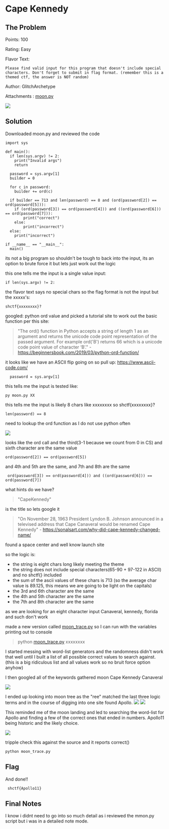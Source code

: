 # Cape Kennedy

## The Problem

Points: 100

Rating: Easy

Flavor Text:
```
Please find valid input for this program that doesn't include special characters. Don't forget to submit in flag format. (remember this is a themed ctf, the answer is NOT random)
```

Author: GlitchArchetype

Attachments : [moon.py](moon.py)

![](start.png)


## Solution

Downloaded moon.py and reviewed the code
```
import sys

def main():
  if len(sys.argv) != 2:
    print("Invalid args")
    return

  password = sys.argv[1]
  builder = 0
  
  for c in password:
    builder += ord(c)
  
  if builder == 713 and len(password) == 8 and (ord(password[2]) == ord(password[5])):
    if (ord(password[3]) == ord(password[4])) and ((ord(password[6])) == ord(password[7])):
        print("correct")
    else:
        print("incorrect")
  else:
    print("incorrect")

if __name__ == "__main__":
  main()
  ```


  its not a big program so shouldn't be tough to back into the input, its an option to brute force it but lets just work out the logic 


 this one tells me the input is a single value input:
 ```
if len(sys.argv) != 2:   
```

  the flavor text says no special chars so the flag format is not the input but the xxxxx's:
  ```
  shctf{xxxxxxxx}?
  ```

googled: python ord value and picked a tutorial site to work out the basic function per this site: 

 >"The ord() function in Python accepts a string of length 1 as an argument and returns the unicode code point representation of the passed argument. For example ord('B') returns 66 which is a unicode code point value of character ‘B’." - https://beginnersbook.com/2019/03/python-ord-function/

 it looks like we have an ASCII flip going on so pull up: https://www.ascii-code.com/


 ```
   password = sys.argv[1]
 ``` 
 this tells me the input is tested like: 
 ```
 py moon.py XX
 ```

 this tells me the input is likely 8 chars like xxxxxxxx so shctf{xxxxxxxx}?
 ```
 len(password) == 8
 ```

need to lookup the ord function as I do not use python often

![](googleord.png)

looks like the ord call and the third(3-1 because we count from 0 in CS) and sixth character are the same value
 ```
 ord(password[2]) == ord(password[5])
 ```
 
and 4th and 5th are the same, and 7th and 8th are the same
```
 ord(password[3]) == ord(password[4])) and ((ord(password[6])) == ord(password[7])
```

 what hints do we have? 
 >"CapeKennedy"
 
 is the title so lets google it
> "On November 28, 1963 President Lyndon B. Johnson announced in a televised address that Cape Canaveral would be renamed Cape Kennedy" - https://sonalsart.com/why-did-cape-kennedy-changed-name/

found a space center and well know launch site


so the logic is:

* the string is eight chars long likely meeting the theme
* the string does not include special characters(65-90 + 97-122 in ASCII) and no shctf{} included
* the sum of the ascii values of these chars is 713 (so the average char value is 89.125, this means we are going to be light on the capitals)
* the 3rd and 6th character are the same
* the 4th and 5th character are the same
* the 7th and 8th character are the same

as we are looking for an eight character input Canaveral, kennedy, florida and such don't work

made a new version called [moon_trace.py](moon_trace.py) so I can run with the variables printing out to console
> python [moon_trace.py](moon_trace.py) xxxxxxxx
 

I started messing with word-list generators and the randomness didn't work that well until I built a list of all possible correct values to search against. (this is a big ridiculous list and all values work so no bruit force option anyhow)

I then googled all of the keywords gathered moon Cape Kennedy Canaveral

![](google.png)

I ended up looking into moon tree as the "ree" matched the last three logic terms and in the course of digging into one site found Apollo. 
![](moon_tree.png)
![](apollo.png)


This reminded me of the moon landing and led to searching the word-list for Apollo and finding a few of the correct ones that ended in numbers. Apollo11 being historic and the likely choice.



![](wordlist.png)


tripple check this against the source and it reports correct()
```
python moon_trace.py 
```

## Flag

And done!!
```
 shctf{Apollo11}
```



## Final Notes
I know i didnt need to go into so much detail as i reviewed the mmon.py script but i was in a detailed note mode.